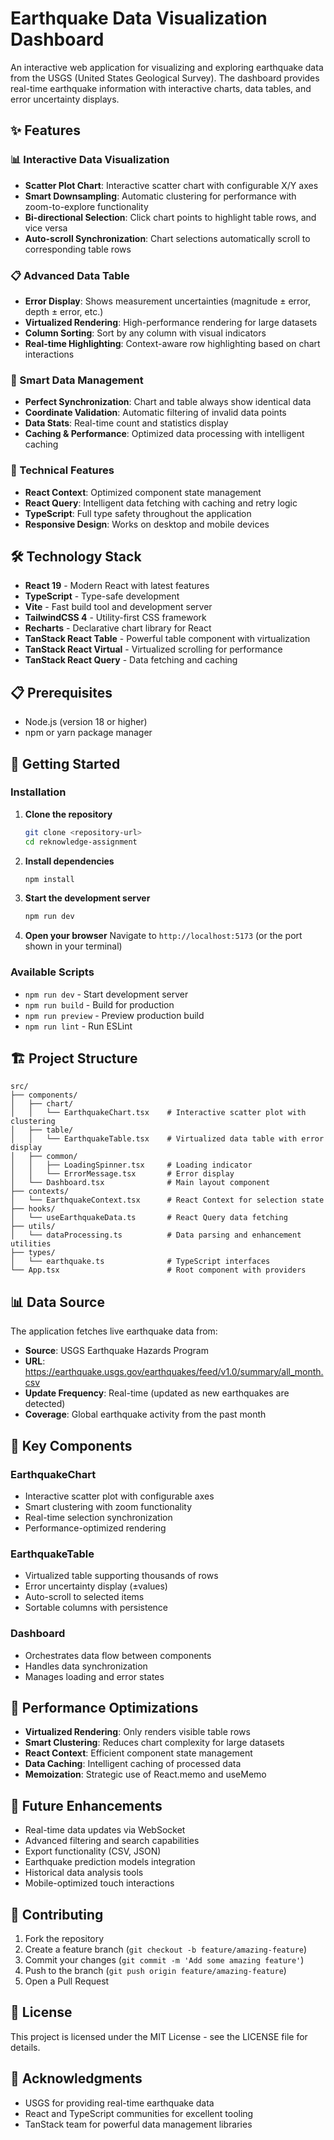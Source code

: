 # Earthquake Data Visualization Dashboard

An interactive web application for visualizing and exploring earthquake data from the USGS (United States Geological Survey). The dashboard provides real-time earthquake information with interactive charts, data tables, and error uncertainty displays.

## ✨ Features

### 📊 Interactive Data Visualization
- **Scatter Plot Chart**: Interactive scatter chart with configurable X/Y axes
- **Smart Downsampling**: Automatic clustering for performance with zoom-to-explore functionality
- **Bi-directional Selection**: Click chart points to highlight table rows, and vice versa
- **Auto-scroll Synchronization**: Chart selections automatically scroll to corresponding table rows

### 📋 Advanced Data Table
- **Error Display**: Shows measurement uncertainties (magnitude ± error, depth ± error, etc.)
- **Virtualized Rendering**: High-performance rendering for large datasets
- **Column Sorting**: Sort by any column with visual indicators
- **Real-time Highlighting**: Context-aware row highlighting based on chart interactions

### 🎯 Smart Data Management
- **Perfect Synchronization**: Chart and table always show identical data
- **Coordinate Validation**: Automatic filtering of invalid data points
- **Data Stats**: Real-time count and statistics display
- **Caching & Performance**: Optimized data processing with intelligent caching

### 🔧 Technical Features
- **React Context**: Optimized component state management
- **React Query**: Intelligent data fetching with caching and retry logic
- **TypeScript**: Full type safety throughout the application
- **Responsive Design**: Works on desktop and mobile devices

## 🛠️ Technology Stack

- **React 19** - Modern React with latest features
- **TypeScript** - Type-safe development
- **Vite** - Fast build tool and development server
- **TailwindCSS 4** - Utility-first CSS framework
- **Recharts** - Declarative chart library for React
- **TanStack React Table** - Powerful table component with virtualization
- **TanStack React Virtual** - Virtualized scrolling for performance
- **TanStack React Query** - Data fetching and caching

## 📋 Prerequisites

- Node.js (version 18 or higher)
- npm or yarn package manager

## 🚀 Getting Started

### Installation

1. **Clone the repository**
   ```bash
   git clone <repository-url>
   cd reknowledge-assignment
   ```

2. **Install dependencies**
   ```bash
   npm install
   ```

3. **Start the development server**
   ```bash
   npm run dev
   ```

4. **Open your browser**
   Navigate to `http://localhost:5173` (or the port shown in your terminal)

### Available Scripts

- `npm run dev` - Start development server
- `npm run build` - Build for production
- `npm run preview` - Preview production build
- `npm run lint` - Run ESLint

## 🏗️ Project Structure

```
src/
├── components/
│   ├── chart/
│   │   └── EarthquakeChart.tsx    # Interactive scatter plot with clustering
│   ├── table/
│   │   └── EarthquakeTable.tsx    # Virtualized data table with error display
│   ├── common/
│   │   ├── LoadingSpinner.tsx     # Loading indicator
│   │   └── ErrorMessage.tsx       # Error display
│   └── Dashboard.tsx              # Main layout component
├── contexts/
│   └── EarthquakeContext.tsx      # React Context for selection state
├── hooks/
│   └── useEarthquakeData.ts       # React Query data fetching
├── utils/
│   └── dataProcessing.ts          # Data parsing and enhancement utilities
├── types/
│   └── earthquake.ts              # TypeScript interfaces
└── App.tsx                        # Root component with providers
```

## 📊 Data Source

The application fetches live earthquake data from:
- **Source**: USGS Earthquake Hazards Program
- **URL**: https://earthquake.usgs.gov/earthquakes/feed/v1.0/summary/all_month.csv
- **Update Frequency**: Real-time (updated as new earthquakes are detected)
- **Coverage**: Global earthquake activity from the past month

## 🎨 Key Components

### EarthquakeChart
- Interactive scatter plot with configurable axes
- Smart clustering with zoom functionality
- Real-time selection synchronization
- Performance-optimized rendering

### EarthquakeTable
- Virtualized table supporting thousands of rows
- Error uncertainty display (±values)
- Auto-scroll to selected items
- Sortable columns with persistence

### Dashboard
- Orchestrates data flow between components
- Handles data synchronization
- Manages loading and error states

## 🚀 Performance Optimizations

- **Virtualized Rendering**: Only renders visible table rows
- **Smart Clustering**: Reduces chart complexity for large datasets
- **React Context**: Efficient component state management
- **Data Caching**: Intelligent caching of processed data
- **Memoization**: Strategic use of React.memo and useMemo

## 🔮 Future Enhancements

- Real-time data updates via WebSocket
- Advanced filtering and search capabilities
- Export functionality (CSV, JSON)
- Earthquake prediction models integration
- Historical data analysis tools
- Mobile-optimized touch interactions

## 🤝 Contributing

1. Fork the repository
2. Create a feature branch (`git checkout -b feature/amazing-feature`)
3. Commit your changes (`git commit -m 'Add some amazing feature'`)
4. Push to the branch (`git push origin feature/amazing-feature`)
5. Open a Pull Request

## 📄 License

This project is licensed under the MIT License - see the LICENSE file for details.

## 🙏 Acknowledgments

- USGS for providing real-time earthquake data
- React and TypeScript communities for excellent tooling
- TanStack team for powerful data management libraries
